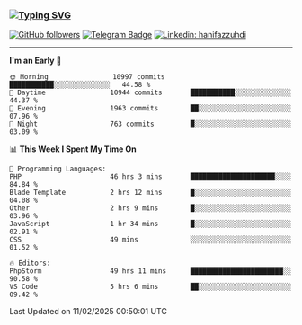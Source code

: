 ### [![Typing SVG](https://readme-typing-svg.herokuapp.com?font=lato&size=22&lines=Hi+There+👋)](https://git.io/typing-svg) 

[![GitHub followers](https://img.shields.io/github/followers/hanifazzuhdi?label=Follow&style=social)](https://github.com/hanifazzuhdi/?tab=follow) 
[![Telegram Badge](https://img.shields.io/badge/-hanif0198-blue?style=social&logo=telegram&link=https://www.t.me/hanif0198/)](https://www.t.me/hanif0198/) 
[![Linkedin: hanifazzuhdi](https://img.shields.io/badge/-hanifazzuhdi-blue?style=flat-square&logo=Linkedin&logoColor=white&link=https://www.linkedin.com/in/hanif-az-zuhdi-69688019b/)](https://www.linkedin.com/in/hanif-az-zuhdi-69688019b/) 

<hr/>

<!--START_SECTION:waka-->
**I'm an Early 🐤** 

```text
🌞 Morning                10997 commits       ███████████░░░░░░░░░░░░░░   44.58 % 
🌆 Daytime                10944 commits       ███████████░░░░░░░░░░░░░░   44.37 % 
🌃 Evening                1963 commits        ██░░░░░░░░░░░░░░░░░░░░░░░   07.96 % 
🌙 Night                  763 commits         █░░░░░░░░░░░░░░░░░░░░░░░░   03.09 % 
```


📊 **This Week I Spent My Time On** 

```text
💬 Programming Languages: 
PHP                      46 hrs 3 mins       █████████████████████░░░░   84.84 % 
Blade Template           2 hrs 12 mins       █░░░░░░░░░░░░░░░░░░░░░░░░   04.08 % 
Other                    2 hrs 9 mins        █░░░░░░░░░░░░░░░░░░░░░░░░   03.96 % 
JavaScript               1 hr 34 mins        █░░░░░░░░░░░░░░░░░░░░░░░░   02.91 % 
CSS                      49 mins             ░░░░░░░░░░░░░░░░░░░░░░░░░   01.52 % 

🔥 Editors: 
PhpStorm                 49 hrs 11 mins      ███████████████████████░░   90.58 % 
VS Code                  5 hrs 6 mins        ██░░░░░░░░░░░░░░░░░░░░░░░   09.42 % 
```


 Last Updated on 11/02/2025 00:50:01 UTC
<!--END_SECTION:waka-->
